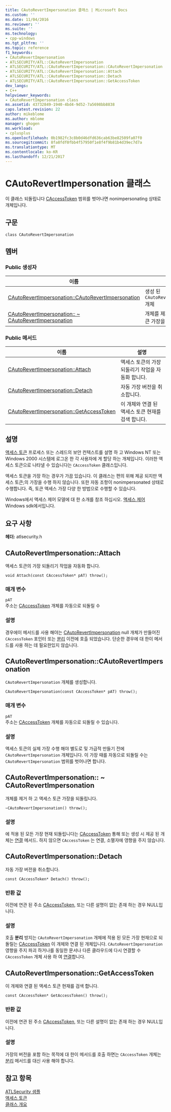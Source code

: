 ```yaml
---
title: CAutoRevertImpersonation 클래스 | Microsoft Docs
ms.custom: ''
ms.date: 11/04/2016
ms.reviewer: ''
ms.suite: ''
ms.technology:
- cpp-windows
ms.tgt_pltfrm: ''
ms.topic: reference
f1_keywords:
- CAutoRevertImpersonation
- ATLSECURITY/ATL::CAutoRevertImpersonation
- ATLSECURITY/ATL::CAutoRevertImpersonation::CAutoRevertImpersonation
- ATLSECURITY/ATL::CAutoRevertImpersonation::Attach
- ATLSECURITY/ATL::CAutoRevertImpersonation::Detach
- ATLSECURITY/ATL::CAutoRevertImpersonation::GetAccessToken
dev_langs:
- C++
helpviewer_keywords:
- CAutoRevertImpersonation class
ms.assetid: 43732849-1940-4bd4-9d52-7a5698bb8838
caps.latest.revision: 22
author: mikeblome
ms.author: mblome
manager: ghogen
ms.workload:
- cplusplus
ms.openlocfilehash: 0b1982fc3c8b0d46dfd636cab63be82509fa07f0
ms.sourcegitcommit: 8fa8fdf0fbb4f57950f1e8f4f9b81b4d39ec7d7a
ms.translationtype: MT
ms.contentlocale: ko-KR
ms.lasthandoff: 12/21/2017
---
```

# <a name="cautorevertimpersonation-class"></a>CAutoRevertImpersonation 클래스
이 클래스 되돌립니다 [CAccessToken](../../atl/reference/caccesstoken-class.md) 범위를 벗어나면 nonimpersonating 상태로 개체입니다.  
  
## <a name="syntax"></a>구문  
  
```
class CAutoRevertImpersonation
```  
  
## <a name="members"></a>멤버  
  
### <a name="public-constructors"></a>Public 생성자  
  
|이름|설명|  
|----------|-----------------|  
|[CAutoRevertImpersonation::CAutoRevertImpersonation](#cautorevertimpersonation)|생성 된 `CAutoRevertImpersonation` 개체|  
|[CAutoRevertImpersonation:: ~ CAutoRevertImpersonation](#dtor)|개체를 제거 하 고 액세스 토큰 가장을 되돌립니다.|  
  
### <a name="public-methods"></a>Public 메서드  
  
|이름|설명|  
|----------|-----------------|  
|[CAutoRevertImpersonation::Attach](#attach)|액세스 토큰의 가장 되돌리기 작업을 자동화 합니다.|  
|[CAutoRevertImpersonation::Detach](#detach)|자동 가장 버전을 취소합니다.|  
|[CAutoRevertImpersonation::GetAccessToken](#getaccesstoken)|이 개체와 연결 된 액세스 토큰 현재를 검색 합니다.|  
  
## <a name="remarks"></a>설명  
 [액세스 토큰](http://msdn.microsoft.com/library/windows/desktop/aa374909) 프로세스 또는 스레드의 보안 컨텍스트를 설명 하 고 Windows NT 또는 Windows 2000 시스템에 로그온 한 각 사용자에 게 할당 하는 개체입니다. 이러한 액세스 토큰으로 나타낼 수 있습니다는 `CAccessToken` 클래스입니다.  
  
 액세스 토큰을 가장 하는 경우가 가끔 있습니다. 이 클래스는 편의 위해 제공 되지만 액세스 토큰;의 가장을 수행 하지 않습니다. 또한 자동 조항이 nonimpersonated 상태로 수행합니다. 즉, 토큰 액세스 가장 다양 한 방법으로 수행할 수 있습니다.  
  
 Windows에서 액세스 제어 모델에 대 한 소개를 참조 하십시오. [액세스 제어](http://msdn.microsoft.com/library/windows/desktop/aa374860) Windows sdk에서입니다.  
  
## <a name="requirements"></a>요구 사항  
 **헤더:** atlsecurity.h  
  
##  <a name="attach"></a>CAutoRevertImpersonation::Attach  
 액세스 토큰의 가장 되돌리기 작업을 자동화 합니다.  
  
```
void Attach(const CAccessToken* pAT) throw();
```  
  
### <a name="parameters"></a>매개 변수  
 `pAT`  
 주소는 [CAccessToken](../../atl/reference/caccesstoken-class.md) 개체를 자동으로 되돌릴 수  
  
### <a name="remarks"></a>설명  
 경우에이 메서드를 사용 해야는 [CAutoRevertImpersonation](../../atl/reference/cautorevertimpersonation-class.md) null 개체가 만들어진 `CAccessToken` 포인터 또는 [분리](#detach) 이전에 호출 되었습니다. 단순한 경우에 대 한이 메서드를 사용 하는 데 필요한있지 않습니다.  
  
##  <a name="cautorevertimpersonation"></a>CAutoRevertImpersonation::CAutoRevertImpersonation  
 `CAutoRevertImpersonation` 개체를 생성합니다.  
  
```
CAutoRevertImpersonation(const CAccessToken* pAT) throw();
```  
  
### <a name="parameters"></a>매개 변수  
 `pAT`  
 주소는 [CAccessToken](../../atl/reference/caccesstoken-class.md) 개체를 자동으로 되돌릴 수 있습니다.  
  
### <a name="remarks"></a>설명  
 액세스 토큰의 실제 가장 수행 해야 별도로 및 가급적 만들기 전에 `CAutoRevertImpersonation` 개체입니다. 이 가장 때를 자동으로 되돌릴 수는 `CAutoRevertImpersonation` 범위를 벗어나면 합니다.  
  
##  <a name="dtor"></a>CAutoRevertImpersonation:: ~ CAutoRevertImpersonation  
 개체를 제거 하 고 액세스 토큰 가장을 되돌립니다.  
  
```
~CAutoRevertImpersonation() throw();
```  
  
### <a name="remarks"></a>설명  
 에 적용 된 모든 가장 현재 되돌립니다는 [CAccessToken](../../atl/reference/caccesstoken-class.md) 통해 또는 생성 시 제공 된 개체는 [연결](#attach) 메서드. 하지 않으면 `CAccessToken` 는 연결, 소멸자에 영향을 주지 않습니다.  
  
##  <a name="detach"></a>CAutoRevertImpersonation::Detach  
 자동 가장 버전을 취소합니다.  
  
```
const CAccessToken* Detach() throw();
```  
  
### <a name="return-value"></a>반환 값  
 이전에 연관 된 주소 [CAccessToken](../../atl/reference/caccesstoken-class.md), 또는 다른 설명이 없는 존재 하는 경우 NULL입니다.  
  
### <a name="remarks"></a>설명  
 호출 **분리** 방지는 `CAutoRevertImpersonation` 개체에 적용 된 모든 가장 현재으로 되돌릴는 [CAccessToken](../../atl/reference/caccesstoken-class.md) 이 개체와 연결 된 개체입니다. `CAutoRevertImpersonation`영향을 주지 파괴 하거나를 동일한 문서나 다른 클라우드에 다시 연결할 수 `CAccessToken` 개체 사용 하 여 [연결](#attach)합니다.  
  
##  <a name="getaccesstoken"></a>CAutoRevertImpersonation::GetAccessToken  
 이 개체와 연결 된 액세스 토큰 현재를 검색 합니다.  
  
```
const CAccessToken* GetAccessToken() throw();
```  
  
### <a name="return-value"></a>반환 값  
 이전에 연관 된 주소 [CAccessToken](../../atl/reference/caccesstoken-class.md), 또는 다른 설명이 없는 존재 하는 경우 NULL입니다.  
  
### <a name="remarks"></a>설명  
 가장의 버전을 포함 하는 목적에 대 한이 메서드를 호출 하면는 `CAccessToken` 개체는 [분리](#detach) 메서드를 대신 사용 해야 합니다.  
  
## <a name="see-also"></a>참고 항목  
 [ATLSecurity 샘플](../../visual-cpp-samples.md)   
 [액세스 토큰](http://msdn.microsoft.com/library/windows/desktop/aa374909)   
 [클래스 개요](../../atl/atl-class-overview.md)
